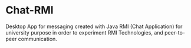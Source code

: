 # Chat-RMI
Desktop App for messaging created with Java RMI (Chat Application) for university purpose in order to experiment RMI Technologies, and peer-to-peer communication.

